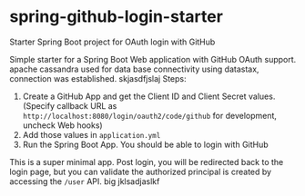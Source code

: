 # spring-github-login-starter
Starter Spring Boot project for OAuth login with GitHub

Simple starter for a Spring Boot Web application with GitHub OAuth support.
apache cassandra used for data base connectivity using datastax, connection was established.
skjasdfjslaj
Steps:
1. Create a GitHub App and get the Client ID and Client Secret values. (Specify callback URL as `http://localhost:8080/login/oauth2/code/github` for development, uncheck Web hooks)
2. Add those values in `application.yml`
3. Run the Spring Boot App. You should be able to login with GitHub

This is a super minimal app. Post login, you will be redirected back to the login page, but you can validate the authorized principal is created by accessing the `/user` API. 
big jklsadjaslkf